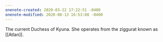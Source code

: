 ```yaml
---
onenote-created: 2020-03-22 17:22:51 -0400
onenote-modified: 2020-08-13 16:53:08 -0400
---
```


The current Duchess of Kyuna. She operates from the ziggurat known as [[Atlan]].
